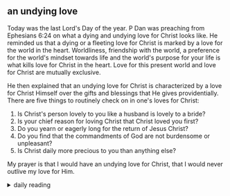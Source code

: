 ## an undying love

Today was the last Lord's Day of the year. P Dan was preaching from Ephesians 6:24 on what a dying and undying love for Christ looks like. He reminded us that a dying or a fleeting love for Christ is marked by a love for the world in the heart. Worldliness, friendship with the world, a preference for the world's mindset towards life and the world's purpose for your life is what kills love for Christ in the heart. Love for this present world and love for Christ are mutually exclusive.

He then explained that an undying love for Christ is characterized by a love for Christ Himself over the gifts and blessings that He gives providentially. There are five things to routinely check on in one's loves for Christ:

1. Is Christ's person lovely to you like a husband is lovely to a bride?
2. Is your chief reason for loving Christ that Christ loved you first?
3. Do you yearn or eagerly long for the return of Jesus Christ?
4. Do you find that the commandments of God are not burdensome or unpleasant?
5. Is Christ daily more precious to you than anything else?

My prayer is that I would have an undying love for Christ, that I would never outlive my love for Him.

<details markdown="1">
<summary>daily reading</summary>

| {{ page.date | date: "%B %-d, %Y" }} |
| :-------------: |
| [Josh. 1; Ps. 120–122; Isa. 61; Matt. 9]({% link _Bible/Bible-year-1.md %}) |
| [BC 5-6; HC 12-15; CD I: Art. 8-12]({% link _three_forms/three-forms-month-1.md %}) |
| [The Athanasian Creed](https://threeforms.org/the-athanasian-creed/) |

</details>
